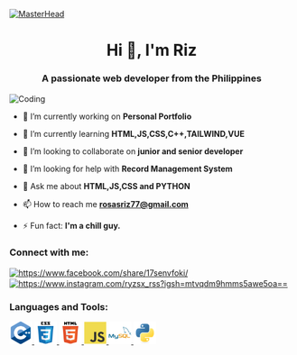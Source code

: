[![MasterHead](https://1.bp.blogspot.com/-7AWynwLsMw/XbBpCXG8fHI/AAAAAAAAMt4/uOa1bpLskYgrwGbllhSu2SDj_Mig8SXJQCLcBGAsYHQ/s160/2000_600px.gif)](https://rishavchanda.io)
<h1 align="center">Hi 👋, I'm Riz</h1>
<h3 align="center">A passionate web developer from the Philippines</h3>
<img align="center" alt="Coding" width="1000" src="https://images.app.goo.gl/663bZkar8g7Y1xWg8">

- 🔭 I’m currently working on **Personal Portfolio**

- 🌱 I’m currently learning **HTML,JS,CSS,C++,TAILWIND,VUE**

- 👯 I’m looking to collaborate on **junior and senior developer**

- 🤝 I’m looking for help with **Record Management System**

- 💬 Ask me about **HTML,JS,CSS and PYTHON**

- 📫 How to reach me **rosasriz77@gmail.com**

- ⚡ Fun fact: **I'm a chill guy.**

<h3 align="left">Connect with me:</h3>
<p align="left">
<a href="https://fb.com/https://www.facebook.com/share/17senvfoki/" target="blank"><img align="center" src="https://raw.githubusercontent.com/rahuldkjain/github-profile-readme-generator/master/src/images/icons/Social/facebook.svg" alt="https://www.facebook.com/share/17senvfoki/" height="30" width="40" /></a>
<a href="https://instagram.com/https://www.instagram.com/ryzsx_rss?igsh=mtvqdm9hmms5awe5oa==" target="blank"><img align="center" src="https://raw.githubusercontent.com/rahuldkjain/github-profile-readme-generator/master/src/images/icons/Social/instagram.svg" alt="https://www.instagram.com/ryzsx_rss?igsh=mtvqdm9hmms5awe5oa==" height="30" width="40" /></a>
</p>

<h3 align="left">Languages and Tools:</h3>
<p align="left"> <a href="https://www.w3schools.com/cpp/" target="_blank" rel="noreferrer"> <img src="https://raw.githubusercontent.com/devicons/devicon/master/icons/cplusplus/cplusplus-original.svg" alt="cplusplus" width="40" height="40"/> </a> <a href="https://www.w3schools.com/css/" target="_blank" rel="noreferrer"> <img src="https://raw.githubusercontent.com/devicons/devicon/master/icons/css3/css3-original-wordmark.svg" alt="css3" width="40" height="40"/> </a> <a href="https://www.w3.org/html/" target="_blank" rel="noreferrer"> <img src="https://raw.githubusercontent.com/devicons/devicon/master/icons/html5/html5-original-wordmark.svg" alt="html5" width="40" height="40"/> </a> <a href="https://developer.mozilla.org/en-US/docs/Web/JavaScript" target="_blank" rel="noreferrer"> <img src="https://raw.githubusercontent.com/devicons/devicon/master/icons/javascript/javascript-original.svg" alt="javascript" width="40" height="40"/> </a> <a href="https://www.mysql.com/" target="_blank" rel="noreferrer"> <img src="https://raw.githubusercontent.com/devicons/devicon/master/icons/mysql/mysql-original-wordmark.svg" alt="mysql" width="40" height="40"/> </a> <a href="https://www.python.org" target="_blank" rel="noreferrer"> <img src="https://raw.githubusercontent.com/devicons/devicon/master/icons/python/python-original.svg" alt="python" width="40" height="40"/> </a> </p>
